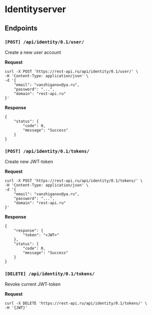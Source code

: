 # Identityserver

## Endpoints

### `[POST] /api/identity/0.1/user/`

Create a new user account

**Request**

    curl -X POST 'https://rest-api.ru/api/identity/0.1/user/' \
    -H 'Content-Type: application/json' \
    -d '{
        "email": "vanzhiganov@ya.ru",
        "password": "...",
        "domain": "rest-api.ru"
    }'

**Response**

    {
        "status": {
            "code": 0,
            "message": "Success"
        }
    }

### `[POST] /api/identity/0.1/tokens/`

Create new JWT-token

**Request**

    curl -X POST 'https://rest-api.ru/api/identity/0.1/tokens/' \
    -H 'Content-Type: application/json' \
    -d '{
        "email": "vanzhiganov@ya.ru",
        "password": "...",
        "domain": "rest-api.ru"
    }'

**Response**

    {
        "response": {
            "token": "<JWT>"
        },
        "status": {
            "code": 0,
            "message": "Success"
        }
    }

### `[DELETE] /api/identity/0.1/tokens/`

Revoke current JWT-token

**Request**

    curl -X DELETE 'https://rest-api.ru/api/identity/0.1/tokens/' \
    -H '{JWT}'

